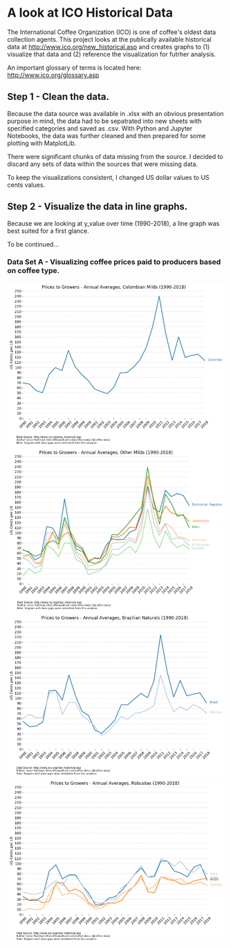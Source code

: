 # A look at ICO Historical Data
The International Coffee Organization (ICO) is one of coffee's oldest data collection agents. This project looks at the publically available historical data at http://www.ico.org/new_historical.asp and creates graphs to (1) visualize that data and (2) reference the visualization for futrher analysis.

An important glossary of terms is located here: http://www.ico.org/glossary.asp

## Step 1 - Clean the data.
Because the data source was available in .xlsx with an obvious presentation purpose in mind, the data had to be sepatrated into new sheets with specified categories and saved as .csv. With Python and Jupyter Notebooks, the data was further cleaned and then prepared for some plotting with MatplotLib.

There were significant chunks of data missing from the source. I decided to discard any sets of data within the sources that were missing data.

To keep the visualizations consistent, I changed US dollar values to US cents values.

## Step 2 - Visualize the data in line graphs.
Because we are looking at y_value over time (1990-2018), a line graph was best suited for a first glance. 

To be continued...

### Data Set A - Visualizing coffee prices paid to producers based on coffee type.

![](Farmgate_Data/output_files/colombian-milds-1990-2018.png)
![](Farmgate_Data/output_files/other-milds-1990-2018.png)
![](Farmgate_Data/output_files/brazilian-naturals-1990-2018.png)
![](Farmgate_Data/output_files/robustas-1990-2018.png)
